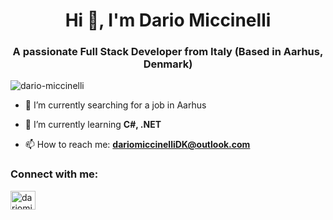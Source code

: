 



<h1 align="center">Hi 👋, I'm Dario Miccinelli</h1>
<h3 align="center">A passionate Full Stack Developer from Italy (Based in Aarhus, Denmark) </h3


<img align="right" alt="Coding" width="350" height="340"  src="https://s3.gifyu.com/images/Hi-Im-Dario-3.gif">


<p align="left"> <img src="https://komarev.com/ghpvc/?username=dario-miccinelli&label=Profile%20views&color=0e75b6&style=flat" alt="dario-miccinelli" /> </p>

- 🔭 I’m currently searching for a job in Aarhus

- 🌱 I’m currently learning **C#, .NET**

- 📫 How to reach me: **dariomiccinelliDK@outlook.com**



<h3 align="left">Connect with me:</h3>
<p align="left">
<a href="https://linkedin.com/in/dariomiccinelli" target="blank"><img align="center" src="https://raw.githubusercontent.com/rahuldkjain/github-profile-readme-generator/master/src/images/icons/Social/linked-in-alt.svg" alt="dariomiccinelli" height="30" width="40" /></a>
</p>




